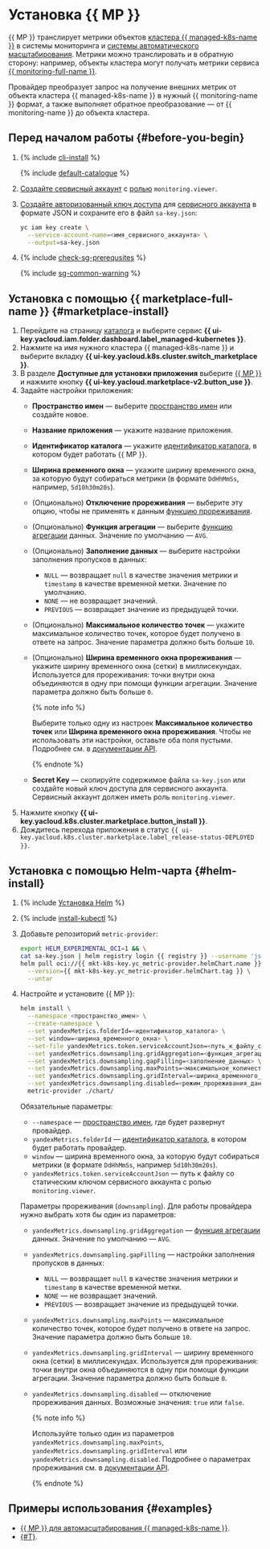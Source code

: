 # Установка {{ MP }}


{{ MP }} транслирует метрики объектов [кластера {{ managed-k8s-name }}](../../concepts/index.md#kubernetes-cluster) в системы мониторинга и [системы автоматического масштабирования](../../concepts/autoscale.md). Метрики можно транслировать и в обратную сторону: например, объекты кластера могут получать метрики сервиса [{{ monitoring-full-name }}](../../../monitoring/concepts/index.md).

Провайдер преобразует запрос на получение внешних метрик от объекта кластера {{ managed-k8s-name }} в нужный {{ monitoring-name }} формат, а также выполняет обратное преобразование — от {{ monitoring-name }} до объекта кластера.

## Перед началом работы {#before-you-begin}

1. {% include [cli-install](../../../_includes/cli-install.md) %}

   {% include [default-catalogue](../../../_includes/default-catalogue.md) %}

1. [Создайте сервисный аккаунт](../../../iam/operations/sa/create.md) с [ролью](../../../iam/concepts/access-control/roles.md) `monitoring.viewer`.
1. [Создайте авторизованный ключ доступа](../../../iam/operations/authorized-key/create.md) для [сервисного аккаунта](../../../iam/concepts/users/service-accounts.md) в формате JSON и сохраните его в файл `sa-key.json`:

   ```bash
   yc iam key create \
     --service-account-name=<имя_сервисного_аккаунта> \
     --output=sa-key.json
   ```

1. {% include [check-sg-prerequsites](../../../_includes/managed-kubernetes/security-groups/check-sg-prerequsites-lvl3.md) %}

    {% include [sg-common-warning](../../../_includes/managed-kubernetes/security-groups/sg-common-warning.md) %}

## Установка с помощью {{ marketplace-full-name }} {#marketplace-install}

1. Перейдите на страницу [каталога](../../../resource-manager/concepts/resources-hierarchy.md#folder) и выберите сервис **{{ ui-key.yacloud.iam.folder.dashboard.label_managed-kubernetes }}**.
1. Нажмите на имя нужного кластера {{ managed-k8s-name }} и выберите вкладку **{{ ui-key.yacloud.k8s.cluster.switch_marketplace }}**.
1. В разделе **Доступные для установки приложения** выберите [{{ MP }}](/marketplace/products/yc/metric-provider) и нажмите кнопку **{{ ui-key.yacloud.marketplace-v2.button_use }}**.
1. Задайте настройки приложения:
   * **Пространство имен** — выберите [пространство имен](../../concepts/index.md#namespace) или создайте новое.
   * **Название приложения** — укажите название приложения.
   * **Идентификатор каталога** — укажите [идентификатор каталога](../../../resource-manager/concepts/resources-hierarchy.md#folder), в котором будет работать {{ MP }}.
   * **Ширина временного окна** — укажите ширину временного окна, за которую будут собираться метрики (в формате `DdHhMmSs`, например, `5d10h30m20s`).
   * (Опционально) **Отключение прореживания** — выберите эту опцию, чтобы не применять к данным [функцию прореживания](../../../monitoring/concepts/decimation.md).
   * (Опционально) **Функция агрегации** — выберите [функцию агрегации](../../../monitoring/concepts/querying.md#combine-functions) данных. Значение по умолчанию — `AVG`.
   * (Опционально) **Заполнение данных** — выберите настройки заполнения пропусков в данных:
     * `NULL` — возвращает `null` в качестве значения метрики и `timestamp` в качестве временной метки. Значение по умолчанию.
     * `NONE` — не возвращает значений.
     * `PREVIOUS` — возвращает значение из предыдущей точки.
   * (Опционально) **Максимальное количество точек** — укажите максимальное количество точек, которое будет получено в ответе на запрос. Значение параметра должно быть больше `10`.
   * (Опционально) **Ширина временного окна прореживания** — укажите ширину временного окна (сетки) в миллисекундах. Используется для прореживания: точки внутри окна объединяются в одну при помощи функции агрегации. Значение параметра должно быть больше `0`.

     {% note info %}

     Выберите только одну из настроек **Максимальное количество точек** или **Ширина временного окна прореживания**. Чтобы не использовать эти настройки, оставьте оба поля пустыми. Подробнее см. в [документации API](../../../monitoring/api-ref/MetricsData/read.md).

     {% endnote %}

   * **Secret Key** — скопируйте содержимое файла `sa-key.json` или создайте новый ключ доступа для сервисного аккаунта. Сервисный аккаунт должен иметь роль `monitoring.viewer`.
1. Нажмите кнопку **{{ ui-key.yacloud.k8s.cluster.marketplace.button_install }}**.
1. Дождитесь перехода приложения в статус `{{ ui-key.yacloud.k8s.cluster.marketplace.label_release-status-DEPLOYED }}`.

## Установка с помощью Helm-чарта {#helm-install}

1. {% include [Установка Helm](../../../_includes/managed-kubernetes/helm-install.md) %}

1. {% include [install-kubectl](../../../_includes/managed-kubernetes/kubectl-install.md) %}

1. Добавьте репозиторий `metric-provider`:

   ```bash
   export HELM_EXPERIMENTAL_OCI=1 && \
   cat sa-key.json | helm registry login {{ registry }} --username 'json_key' --password-stdin && \
   helm pull oci://{{ mkt-k8s-key.yc_metric-provider.helmChart.name }} \
     --version={{ mkt-k8s-key.yc_metric-provider.helmChart.tag }} \
     --untar
   ```

1. Настройте и установите {{ MP }}:

   ```bash
   helm install \
     --namespace <пространство_имен> \
     --create-namespace \
     --set yandexMetrics.folderId=<идентификатор_каталога> \
     --set window=<ширина_временного_окна> \
     --set-file yandexMetrics.token.serviceAccountJson=<путь_к_файлу_со_статическим_ключом_сервисного_аккаунта> \
     --set yandexMetrics.downsampling.gridAggregation=<функция_агрегации> \
     --set yandexMetrics.downsampling.gapFilling=<заполнение_данных> \
     --set yandexMetrics.downsampling.maxPoints=<максимальное_количество_точек> \
     --set yandexMetrics.downsampling.gridInterval=<ширина_временного_окна_прореживания> \
     --set yandexMetrics.downsampling.disabled=<режим_прореживания_данных> \
     metric-provider ./chart/
   ```

   Обязательные параметры:
   * `--namespace` — [пространство имен](../../concepts/index.md#namespace), где будет развернут провайдер.
   * `yandexMetrics.folderId` — [идентификатор каталога](../../../resource-manager/concepts/resources-hierarchy.md#folder), в котором будет работать провайдер.
   * `window` — ширина временного окна, за которую будут собираться метрики (в формате `DdHhMmSs`, например `5d10h30m20s`).
   * `yandexMetrics.token.serviceAccountJson` — путь к файлу со статическим ключом сервисного аккаунта с ролью `monitoring.viewer`.

   Параметры прореживания (`downsampling`). Для работы провайдера нужно выбрать хотя бы один из параметров:
   * `yandexMetrics.downsampling.gridAggregation` — [функция агрегации](../../../monitoring/concepts/querying.md#combine-functions) данных. Значение по умолчанию — `AVG`.
   * `yandexMetrics.downsampling.gapFilling` — настройки заполнения пропусков в данных:
     * `NULL` — возвращает `null` в качестве значения метрики и `timestamp` в качестве временной метки.
     * `NONE` — не возвращает значений.
     * `PREVIOUS` — возвращает значение из предыдущей точки.
   * `yandexMetrics.downsampling.maxPoints` — максимальное количество точек, которое будет получено в ответе на запрос. Значение параметра должно быть больше `10`.
   * `yandexMetrics.downsampling.gridInterval` — ширину временного окна (сетки) в миллисекундах. Используется для прореживания: точки внутри окна объединяются в одну при помощи функции агрегации. Значение параметра должно быть больше `0`.
   * `yandexMetrics.downsampling.disabled` — отключение прореживания данных. Возможные значения: `true` или `false`.

     {% note info %}

     Используйте только один из параметров `yandexMetrics.downsampling.maxPoints`, `yandexMetrics.downsampling.gridInterval` или `yandexMetrics.downsampling.disabled`. Подробнее о параметрах прореживания см. в [документации API](../../../monitoring/api-ref/MetricsData/read.md).

     {% endnote %}

## Примеры использования {#examples}

* [{{ MP }} для автомасштабирования {{ managed-k8s-name }}](../../tutorials/load-testing-grpc-autoscaling.md).
* [{#T}](../../tutorials/marketplace/metrics-provider.md).
